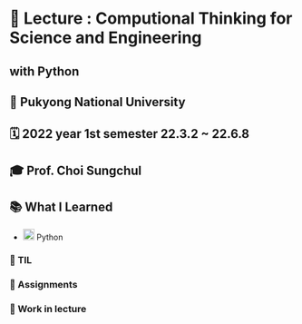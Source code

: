 # 📜 Lecture : Computional Thinking for Science and Engineering 

## with Python

## 🏫 Pukyong National University 

## 🗓 2022 year 1st semester 22.3.2 ~ 22.6.8

## 🎓 Prof. Choi Sungchul

## 📚 What I Learned
- <img src = https://blog.kakaocdn.net/dn/qwhqJ/btqP6oj5JyE/fVlc87HgsTCkAfiLsjPK01/img.png width = "20" height = "20"> Python

### 📝 TIL

### 📄 Assignments

### 🔖 Work in lecture
